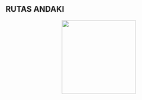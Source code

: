 # <h2> RUTAS ANDAKI</h2>
 <p align="center"><img src="https://github.com/diegomarcillop/Rutas-Andaki-website-NodeExpress/blob/master/src/public/img/logoRA.png" width="200"/> </p> 

 

